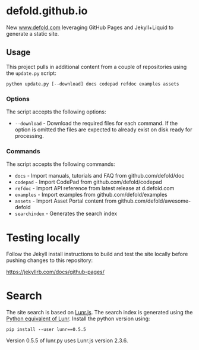 # defold.github.io

New www.defold.com leveraging GitHub Pages and Jekyll+Liquid to generate a static site.

## Usage
This project pulls in additional content from a couple of repositories using the `update.py` script:

```
python update.py [--download] docs codepad refdoc examples assets
```

### Options
The script accepts the following options:

* `--download` - Download the required files for each command. If the option is omitted the files are expected to already exist on disk ready for processing.

### Commands
The script accepts the following commands:

* `docs` - Import manuals, tutorials and FAQ from github.com/defold/doc
* `codepad` - Import CodePad from github.com/defold/codepad
* `refdoc` - Import API reference from latest release at d.defold.com
* `examples` - Import examples from github.com/defold/examples
* `assets` - Import Asset Portal content from github.com/defold/awesome-defold
* `searchindex` - Generates the search index


# Testing locally
Follow the Jekyll install instructions to build and test the site locally before pushing changes to this repository:

https://jekyllrb.com/docs/github-pages/


# Search
The site search is based on [Lunr.js](https://github.com/olivernn/lunr.js). The search index is generated using the [Python equivalent of Lunr](https://github.com/yeraydiazdiaz/lunr.py). Install the python version using:

```
pip install --user lunr==0.5.5
```

Version 0.5.5 of lunr.py uses Lunr.js version 2.3.6.
